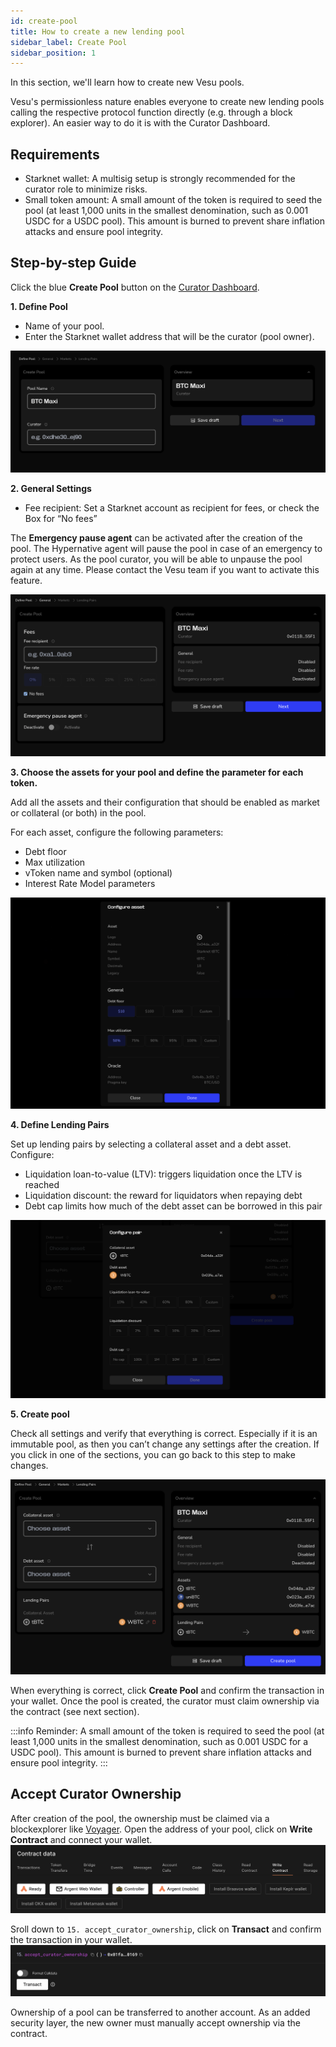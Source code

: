 ```yaml
---
id: create-pool
title: How to create a new lending pool
sidebar_label: Create Pool
sidebar_position: 1
---
```


In this section, we'll learn how to create new Vesu pools.

Vesu's permissionless nature enables everyone to create new lending pools calling the respective protocol function directly (e.g. through a block explorer). An easier way to do it is with the Curator Dashboard.

## Requirements

- Starknet wallet: A multisig setup is strongly recommended for the curator role to minimize risks.
- Small token amount: A small amount of the token is required to seed the pool (at least 1,000 units in the smallest denomination, such as 0.001 USDC for a USDC pool). This amount is burned to prevent share inflation attacks and ensure pool integrity.

## Step-by-step Guide

Click the blue __Create Pool__ button on the [Curator Dashboard](http://curator.vesu.xyz).

**1. Define Pool**
- Name of your pool.
- Enter the Starknet wallet address that will be the curator (pool owner).

![create-pool-1.png](images/create-pool-1.png)

**2. General Settings**
- Fee recipient: Set a Starknet account as recipient for fees, or check the Box for “No fees”

The __Emergency pause agent__ can be activated after the creation of the pool. The Hypernative agent will pause the pool in case of an emergency to protect users. As the pool curator, you will be able to unpause the pool again at any time. Please contact the Vesu team if you want to activate this feature.

![create-pool-2.png](images/create-pool-2.png)

**3. Choose the assets for your pool and define the parameter for each token.**

Add all the assets and their configuration that should be enabled as market or collateral (or both) in the pool.

For each asset, configure the following parameters:

- Debt floor
- Max utilization
- vToken name and symbol (optional)
- Interest Rate Model parameters

![create-pool-3.png](images/create-pool-3.png)

**4. Define Lending Pairs**

Set up lending pairs by selecting a collateral asset and a debt asset. Configure:
- Liquidation loan-to-value (LTV): triggers liquidation once the LTV is reached
- Liquidation discount: the reward for liquidators when repaying debt
- Debt cap limits how much of the debt asset can be borrowed in this pair

![create-pool-4.png](images/create-pool-4.png)

**5. Create pool**

Check all settings and verify that everything is correct. Especially if it is an immutable pool, as then you can’t change any settings after the creation. If you click in one of the sections, you can go back to this step to make changes.

![create-pool-5.png](images/create-pool-5.png)

When everything is correct, click __Create Pool__ and confirm the transaction in your wallet. Once the pool is created, the curator must claim ownership via the contract (see next section).

:::info
Reminder: A small amount of the token is required to seed the pool (at least 1,000 units in the smallest denomination, such as 0.001 USDC for a USDC pool). This amount is burned to prevent share inflation attacks and ensure pool integrity.
:::

## Accept Curator Ownership

After creation of the pool, the ownership must be claimed via a blockexplorer like [Voyager](https://voyager.online/). Open the address of your pool, click on **Write Contract** and connect your wallet.
![create-pool-ownership.png](images/create-pool-ownership.png)

Sroll down to `15. accept_curator_ownership`, click on **Transact** and confirm the transaction in your wallet.
![create-pool-ownership2.png](images/create-pool-ownership2.png)

Ownership of a pool can be transferred to another account. As an added security layer, the new owner must manually accept ownership via the contract.